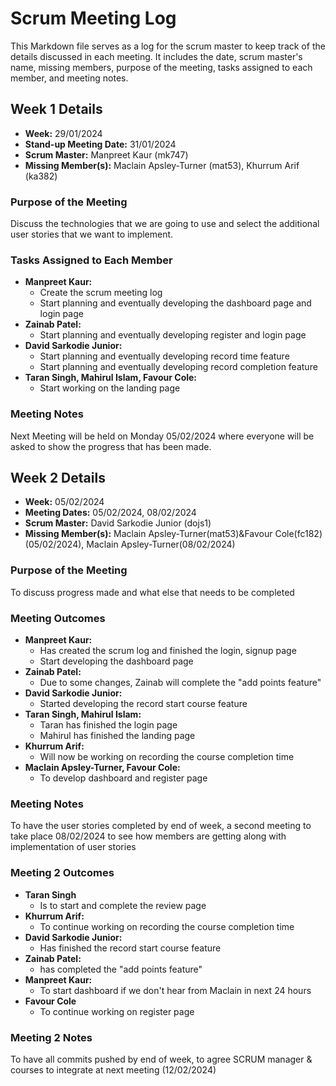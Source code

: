 # Scrum Meeting Log

This Markdown file serves as a log for the scrum master to keep track of the details discussed in each meeting. It includes the date, scrum master's name, missing members, purpose of the meeting, tasks assigned to each member, and meeting notes.

## Week 1 Details

- **Week:** 29/01/2024
- **Stand-up Meeting Date:** 31/01/2024
- **Scrum Master:** Manpreet Kaur (mk747)
- **Missing Member(s):** Maclain Apsley-Turner (mat53), Khurrum Arif (ka382)

### Purpose of the Meeting

Discuss the technologies that we are going to use and select the additional user stories that we want to implement.

### Tasks Assigned to Each Member

- **Manpreet Kaur:**
  - Create the scrum meeting log
  - Start planning and eventually developing the dashboard page and login page
- **Zainab Patel:**
  - Start planning and eventually developing register and login page
- **David Sarkodie Junior:**
  - Start planning and eventually developing record time feature
  - Start planning and eventually developing record completion feature
- **Taran Singh, Mahirul Islam, Favour Cole:**
  - Start working on the landing page

### Meeting Notes

Next Meeting will be held on Monday 05/02/2024 where everyone will be asked to show the progress that has been made.

  ## Week 2 Details

- **Week:** 05/02/2024
- **Meeting Dates:** 05/02/2024, 08/02/2024
- **Scrum Master:** David Sarkodie Junior (dojs1)
- **Missing Member(s):** Maclain Apsley-Turner(mat53)&Favour Cole(fc182) (05/02/2024), Maclain Apsley-Turner(08/02/2024)

### Purpose of the Meeting

To discuss progress made and what else that needs to be completed

### Meeting Outcomes

- **Manpreet Kaur:**
  - Has created the scrum log and finished the login, signup page
  - Start developing the dashboard page
- **Zainab Patel:**
  - Due to some changes, Zainab will complete the "add points feature"
- **David Sarkodie Junior:**
  - Started developing the record start course feature
- **Taran Singh, Mahirul Islam:**
  - Taran has finished the login page
  - Mahirul has finished the landing page
- **Khurrum Arif:**
  - Will now be working on recording the course completion time
- **Maclain Apsley-Turner, Favour Cole:**
  - To develop dashboard and register page

### Meeting Notes

To have the user stories completed by end of week, a second meeting to take place 08/02/2024 to see how members are getting along with implementation of user stories

### Meeting 2 Outcomes

- **Taran Singh**
  - Is to start and complete the review page 
- **Khurrum Arif:**
  - To continue working on recording the course completion time
- **David Sarkodie Junior:**
  - Has finished the record start course feature
- **Zainab Patel:**
  - has completed the "add points feature"
- **Manpreet Kaur:**
  - To start dashboard if we don't hear from Maclain in next 24 hours
- **Favour Cole**
  - To continue working on register page 

### Meeting 2 Notes
To have all commits pushed by end of week, to agree SCRUM manager & courses to integrate at next meeting (12/02/2024)
